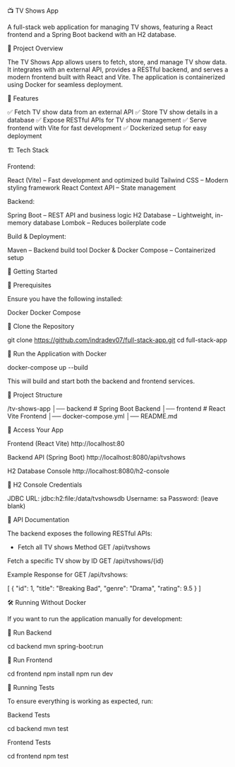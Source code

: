 📺 TV Shows App

A full-stack web application for managing TV shows, featuring a React frontend and a Spring Boot backend with an H2 database.

📖 Project Overview

The TV Shows App allows users to fetch, store, and manage TV show data. It integrates with an external API, provides a RESTful backend, and serves a modern frontend built with React and Vite. The application is containerized using Docker for seamless deployment.

🚀 Features

✅ Fetch TV show data from an external API
✅ Store TV show details in a database
✅ Expose RESTful APIs for TV show management
✅ Serve frontend with Vite for fast development
✅ Dockerized setup for easy deployment

🏗️ Tech Stack

Frontend:

React (Vite) – Fast development and optimized build
Tailwind CSS – Modern styling framework 
React Context API – State management

Backend:

Spring Boot – REST API and business logic 
H2 Database – Lightweight, in-memory database 
Lombok – Reduces boilerplate code

Build & Deployment:

Maven – Backend build tool 
Docker & Docker Compose – Containerized setup

🏁 Getting Started

🔹 Prerequisites

Ensure you have the following installed:

Docker 
Docker Compose

🔹 Clone the Repository

git clone https://github.com/indradev07/full-stack-app.git 
cd full-stack-app

🔹 Run the Application with Docker

docker-compose up --build

This will build and start both the backend and frontend services.

📂 Project Structure

/tv-shows-app 
│── backend # Spring Boot Backend
│── frontend # React Vite Frontend
│── docker-compose.yml
│── README.md

🔗 Access Your App

Frontend (React Vite) http://localhost:80

Backend API (Spring Boot) http://localhost:8080/api/tvshows

H2 Database Console http://localhost:8080/h2-console

🔹 H2 Console Credentials

JDBC URL: jdbc:h2:file:/data/tvshowsdb 
Username: sa 
Password: (leave blank)

📡 API Documentation

The backend exposes the following RESTful APIs:

- Fetch all TV shows
Method GET /api/tvshows 

Fetch a specific TV show by ID
GET /api/tvshows/{id} 

Example Response for 
GET /api/tvshows:

[ { "id": 1, "title": "Breaking Bad", "genre": "Drama", "rating": 9.5 } ]

🛠️ Running Without Docker

If you want to run the application manually for development:

🔹 Run Backend

cd backend mvn spring-boot:run

🔹 Run Frontend

cd frontend 
npm install 
npm run dev

🧪 Running Tests

To ensure everything is working as expected, run:

Backend Tests

cd backend 
mvn test

Frontend Tests

cd frontend 
npm test
